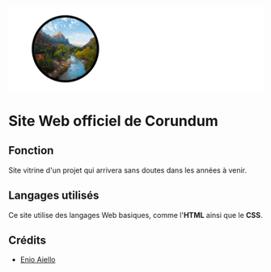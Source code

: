 ![Bannière](assets/img/banner.png)
# Site Web officiel de Corundum
## Fonction
Site vitrine d'un projet qui arrivera sans doutes dans les années à venir.
## Langages utilisés
Ce site utilise des langages Web basiques, comme l'**HTML** ainsi que le **CSS**.
## Crédits
- [Enio Aiello](https://github.com/enioaiello)
